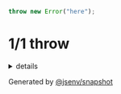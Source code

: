 ```js
throw new Error("here");
```

# 1/1 throw

<details>
  <summary>details</summary>

```
Error: here
  at @jsenv/core/packages/independent/snapshot/tests/compare_side_effects/basic/side_effects_basic.test.mjs:35:11
  at startTesting (@jsenv/core/packages/independent/snapshot/tests/compare_side_effects/basic/side_effects_basic.test.mjs:20:11)
  at async @jsenv/core/packages/independent/snapshot/tests/compare_side_effects/basic/side_effects_basic.test.mjs:29:1
```
</details>

Generated by [@jsenv/snapshot](https://github.com/jsenv/core/tree/main/packages/independent/snapshot)